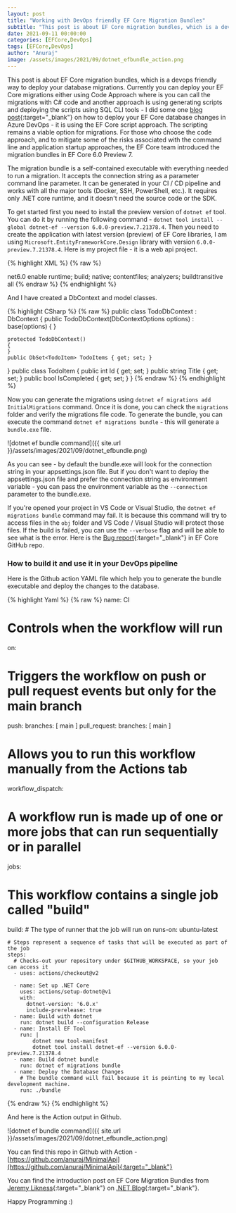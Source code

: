 ```yaml
---
layout: post
title: "Working with DevOps friendly EF Core Migration Bundles"
subtitle: "This post is about EF Core migration bundles, which is a devops friendly way to deploy your database migrations."
date: 2021-09-11 00:00:00
categories: [EFCore,DevOps]
tags: [EFCore,DevOps]
author: "Anuraj"
image: /assets/images/2021/09/dotnet_efbundle_action.png
---
```

This post is about EF Core migration bundles, which is a devops friendly way to deploy your database migrations. Currently you can deploy your EF Core migrations either using Code Approach where is you can call the migrations with C# code and another approach is using generating scripts and deploying the scripts using SQL CLI tools - I did some one [blog post](https://dotnetthoughts.net/run-ef-core-migrations-in-azure-devops/){:target="_blank"} on how to deploy your EF Core database changes in Azure DevOps - it is using the EF Core script approach. The scripting remains a viable option for migrations. For those who choose the code approach, and to mitigate some of the risks associated with the command line and application startup approaches, the EF Core team introduced the migration bundles in EF Core 6.0 Preview 7. 

The migration bundle is a self-contained executable with everything needed to run a migration. It accepts the connection string as a parameter command line parameter. It can be generated in your CI / CD pipeline and works with all the major tools (Docker, SSH, PowerShell, etc.). It requires only .NET core runtime, and it doesn't need the source code or the SDK.

To get started first you need to install the preview version of `dotnet ef` tool. You can do it by running the following command - `dotnet tool install --global dotnet-ef --version 6.0.0-preview.7.21378.4`. Then you need to create the application with latest version (preview) of EF Core libraries, I am using `Microsoft.EntityFrameworkCore.Design` library with version `6.0.0-preview.7.21378.4`. Here is my project file - it is a web api project.

{% highlight XML %}
{% raw %}
<Project Sdk="Microsoft.NET.Sdk.Web">

  <PropertyGroup>
    <TargetFramework>net6.0</TargetFramework>
    <Nullable>enable</Nullable>
  </PropertyGroup>

  <ItemGroup>
    <PackageReference Include="Microsoft.EntityFrameworkCore.Design" Version="6.0.0-preview.7.21378.4">
      <IncludeAssets>runtime; build; native; contentfiles; analyzers; buildtransitive</IncludeAssets>
      <PrivateAssets>all</PrivateAssets>
    </PackageReference>
    <PackageReference Include="Microsoft.EntityFrameworkCore.SqlServer" Version="6.0.0-preview.7.21378.4" />
    <PackageReference Include="Swashbuckle.AspNetCore" Version="6.1.5" />
  </ItemGroup>

</Project>
{% endraw %}
{% endhighlight %}

And I have created a DbContext and model classes.

{% highlight CSharp %}
{% raw %}
public class TodoDbContext : DbContext
{
    public TodoDbContext(DbContextOptions options) : base(options)
    {
    }

    protected TodoDbContext()
    {
    }
    public DbSet<TodoItem> TodoItems { get; set; }
}
public class TodoItem
{
    public int Id { get; set; }
    public string Title { get; set; }
    public bool IsCompleted { get; set; }
}
{% endraw %}
{% endhighlight %}

Now you can generate the migrations using `dotnet ef migrations add InitialMigrations` command. Once it is done, you can check the `migrations` folder and verify the migrations file code. To generate the bundle, you can execute the command `dotnet ef migrations bundle` - this will generate a `bundle.exe` file.

![dotnet ef bundle command]({{ site.url }}/assets/images/2021/09/dotnet_efbundle.png)

As you can see - by default the bundle.exe will look for the connection string in your appsettings.json file. But if you don't want to deploy the appsettings.json file and prefer the connection string as environment variable - you can pass the environment variable as the `--connection` parameter to the bundle.exe.

If you're opened your project in VS Code or Visual Studio, the `dotnet ef migrations bundle` command may fail. It is because this command will try to access files in the `obj` folder and VS Code / Visual Studio will protect those files. If the build is failed, you can use the `--verbose` flag and will be able to see what is the error. Here is the [Bug report](https://github.com/dotnet/efcore/issues/25555){:target="_blank"} in EF Core GitHub repo.

### How to build it and use it in your DevOps pipeline
Here is the Github action YAML file which help you to generate the bundle executable and deploy the changes to the database.

{% highlight Yaml %}
{% raw %}
name: CI

# Controls when the workflow will run
on:
  # Triggers the workflow on push or pull request events but only for the main branch
  push:
    branches: [ main ]
  pull_request:
    branches: [ main ]

  # Allows you to run this workflow manually from the Actions tab
  workflow_dispatch:

# A workflow run is made up of one or more jobs that can run sequentially or in parallel
jobs:
  # This workflow contains a single job called "build"
  build:
    # The type of runner that the job will run on
    runs-on: ubuntu-latest

    # Steps represent a sequence of tasks that will be executed as part of the job
    steps:
      # Checks-out your repository under $GITHUB_WORKSPACE, so your job can access it
      - uses: actions/checkout@v2
      
      - name: Set up .NET Core
        uses: actions/setup-dotnet@v1
        with:
          dotnet-version: '6.0.x'
          include-prerelease: true
      - name: Build with dotnet
        run: dotnet build --configuration Release
      - name: Install EF Tool
        run: |
            dotnet new tool-manifest
            dotnet tool install dotnet-ef --version 6.0.0-preview.7.21378.4
      - name: Build dotnet bundle
        run: dotnet ef migrations bundle
      - name: Deploy the Database Changes
        # The bundle command will fail because it is pointing to my local development machine.
        run: ./bundle
{% endraw %}
{% endhighlight %}

And here is the Action output in Github.

![dotnet ef bundle command]({{ site.url }}/assets/images/2021/09/dotnet_efbundle_action.png)

You can find this repo in Github with Action - [https://github.com/anuraj/MinimalApi](https://github.com/anuraj/MinimalApi){:target="_blank"}

You can find the introduction post on EF Core Migration Bundles from [Jeremy Likness](https://twitter.com/JeremyLikness){:target="_blank"} on [.NET Blog](https://devblogs.microsoft.com/dotnet/introducing-devops-friendly-ef-core-migration-bundles/?WT.mc_id=DT-MVP-5002040){:target="_blank"}.


Happy Programming :)